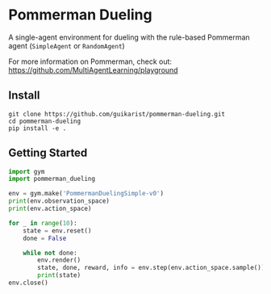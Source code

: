 # Pommerman Dueling

A single-agent environment for dueling with the rule-based Pommerman agent (`SimpleAgent` or `RandomAgent`)

For more information on Pommerman, check out: <https://github.com/MultiAgentLearning/playground>

## Install

```shell
git clone https://github.com/guikarist/pommerman-dueling.git
cd pommerman-dueling
pip install -e .
```

## Getting Started

```python
import gym
import pommerman_dueling

env = gym.make('PommermanDuelingSimple-v0')
print(env.observation_space)
print(env.action_space)

for _ in range(10):
    state = env.reset()
    done = False

    while not done:
        env.render()
        state, done, reward, info = env.step(env.action_space.sample())
        print(state)
env.close()
```
